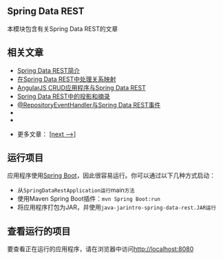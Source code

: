 ## Spring Data REST

本模块包含有关Spring Data REST的文章

## 相关文章

+ [Spring Data REST简介](docs/SpringData-REST简介.md)
+ [在Spring Data REST中处理关系映射](docs/在SpringData-REST中处理关系.md)
+ [AngularJS CRUD应用程序与Spring Data REST](docs/AngularJS-CRUD应用程序与SpringData-REST.md)
+ [Spring Data REST中的投影和摘录](docs/SpringData-REST中的投影和摘录.md)
+ [@RepositoryEventHandler与Spring Data REST事件](docs/带有@RepositoryEventHandler的SpringData-REST事件.md)
+ []()
+ []()

- 更多文章： [[next -->]](../spring-data-rest-2/README.md)

## 运行项目

应用程序使用[Spring Boot](http://projects.spring.io/spring-boot/)，因此很容易运行。你可以通过以下几种方式启动：

* 从`SpringDataRestApplication运行`main`方法`
* 使用Maven Spring Boot插件：`mvn Spring Boot:run`
* 将应用程序打包为JAR，并使用`java-jarintro-spring-data-rest.JAR运行`

## 查看运行的项目

要查看正在运行的应用程序，请在浏览器中访问[http://localhost:8080](http://localhost:8080)